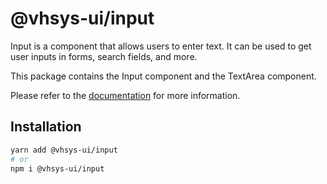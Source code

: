 # @vhsys-ui/input

Input is a component that allows users to enter text. It can be used to get user inputs in forms, search fields, and more.

This package contains the Input component and the TextArea component.

Please refer to the [documentation](https://vhsys.com.br/docs/components/input) for more information.

## Installation

```sh
yarn add @vhsys-ui/input
# or
npm i @vhsys-ui/input
```
